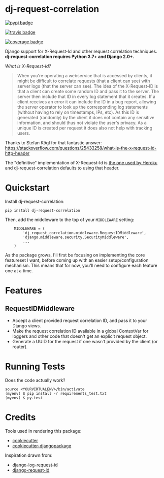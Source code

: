 # dj-request-correlation

[![pypi badge](https://badge.fury.io/py/dj-request-correlation.svg)](https://badge.fury.io/py/dj-request-correlation)

[![travis badge](https://travis-ci.org/cdcarter/dj-request-correlation.svg?branch=master)](https://travis-ci.org/cdcarter/dj-request-correlation)

[![coverage badge](https://codecov.io/gh/cdcarter/dj-request-correlation/branch/master/graph/badge.svg)](https://codecov.io/gh/cdcarter/dj-request-correlation)

Django support for X-Request-Id and other request correlation techniques. **dj-request-correlation requires Python 3.7+ and Django 2.0+.**

*What is X-Request-Id?*

> When you're operating a webservice that is accessed by clients, it might be difficult to correlate requests (that a client can see) with server logs (that the server can see).
>The idea of the X-Request-ID is that a client can create some random ID and pass it to the server. The server then include that ID in every log statement that it creates. If a client receives an error it can include the ID in a bug report, allowing the server operator to look up the corresponding log statements (without having to rely on timestamps, IPs, etc).
> As this ID is generated (randomly) by the client it does not contain any sensitive information, and should thus not violate the user's privacy. As a unique ID is created per request it does also not help with tracking users.

Thanks to Stefan Kögl for that fantastic answer: https://stackoverflow.com/questions/25433258/what-is-the-x-request-id-http-header

The "definitive" implementation of X-Request-Id is [the one used by Heroku](https://devcenter.heroku.com/articles/http-request-id) and dj-request-correlation defaults to using that header.

# Quickstart

Install dj-request-correlation:

    pip install dj-request-correlation

Then, add the middleware to the top of your `MIDDLEWARE` setting:

```
    MIDDLEWARE = (
        'dj_request_correlation.middleware.RequestIDMiddleware',
        'django.middleware.security.SecurityMiddleware',
        ...
    )
```

As the package grows, I'll first be focusing on implementing the core featureset I want, before coming up with an easier setup/configuration mechanism. This means that for now, you'll need to configure each feature one at a time.

# Features

## RequestIDMiddleware
* Accept a client provided request correlation ID, and pass it to your Django views.
* Make the request correlation ID available in a global ContextVar for loggers and other code that doesn't get an explicit request object.
* Generate a UUID for the request if one wasn't provided by the client (or router).

# Running Tests

Does the code actually work?

    source <YOURVIRTUALENV>/bin/activate
    (myenv) $ pip install -r requirements_test.txt
    (myenv) $ py.test

# Credits

Tools used in rendering this package:

* [cookiecutter](https://github.com/audreyr/cookiecutter)
* [cookiecutter-djangopackage](https://github.com/pydanny/cookiecutter-djangopackage)

Inspiration drawn from:

* [django-log-request-id](https://github.com/dabapps/django-log-request-id)
* [django-request-id](https://github.com/nigma/django-request-id/)
